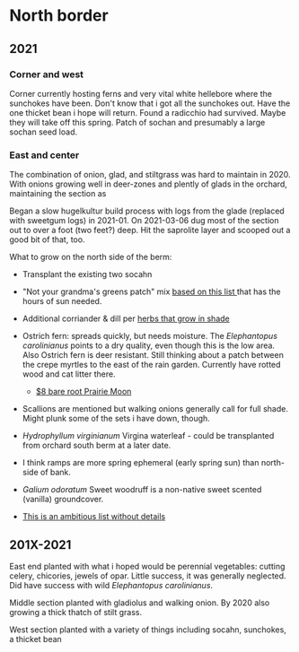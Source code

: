 # North border

## 2021

### Corner and west

Corner currently hosting ferns and very vital white hellebore where the sunchokes have been. Don't know that i got all the sunchokes out. Have the one thicket bean i hope will return. Found a radicchio had survived. Maybe they will take off this spring. Patch of sochan and presumably a large sochan seed load.

### East and center

The combination of onion, glad, and stiltgrass was hard to maintain in 2020. With onions growing well in deer-zones and plently of glads in the orchard, maintaining the section as 

Began a slow hugelkultur build process  with logs from the glade (replaced with sweetgum logs) in 2021-01. On 2021-03-06 dug most of the section out to over a foot (two feet?) deep. Hit the saprolite layer and scooped out a good bit of that, too.

What to grow on the north side of the berm:

* Transplant the existing two socahn
* "Not your grandma's greens patch" mix [based on this list ](https://www.motherearthnews.com/organic-gardening/shade-tolerant-vegetables-zm0z11zsto) that has the hours of sun needed.
* Additional corriander & dill per [herbs that grow in shade](https://savvygardening.com/herbs-that-grow-in-shade/)

* Ostrich fern: spreads quickly, but needs moisture. The _Elephantopus carolinianus_ points to a dry quality, even though this is the low area. Also Ostrich fern is deer resistant. Still thinking about a patch between the crepe myrtles to the east of the rain garden. Currently have rotted wood and cat litter there.
  * [$8 bare root Prairie Moon](https://www.prairiemoon.com/matteuccia-struthiopteris-ostrich-fern-prairie-moon-nursery.html)
* Scallions are mentioned but walking onions generally call for full shade. Might plunk some of the sets i have down, though.
* _Hydrophyllum virginianum_ Virgina waterleaf - could be transplanted from orchard south berm at a later date.
* I think ramps are more spring ephemeral (early spring sun) than north-side of bank.
* _Galium odoratum_ Sweet woodruff is a non-native sweet scented (vanilla) groundcover. 
* [This is an ambitious list without details](https://morningchores.com/vegetables-that-grow-in-shade/)

## 201X-2021

East end planted with what i hoped would be perennial vegetables: cutting celery, chicories, jewels of opar. Little success, it was generally neglected. Did have success with wild _Elephantopus carolinianus_.

Middle section planted with gladiolus and walking onion. By 2020 also growing a thick thatch of stilt grass. 

West section planted with a variety of things including socahn, sunchokes, a thicket bean